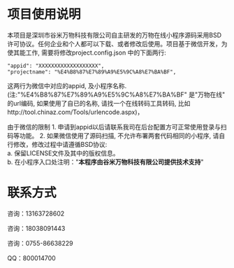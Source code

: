 # 项目使用说明
本项目是深圳市谷米万物科技有限公司自主研发的万物在线小程序源码采用BSD许可协议。任何企业和个人都可以下载、或者修改后使用。项目基于微信开发，为使其能工作, 需要将修改project.config.json 中的下面两行:
    
    "appid": "XXXXXXXXXXXXXXXXXXX",   
    "projectname": "%E4%B8%87%E7%89%A9%E5%9C%A8%E7%BA%BF",

这两行为微信中对应的appid, 及小程序名称.(注:"%E4%B8%87%E7%89%A9%E5%9C%A8%E7%BA%BF" 是"万物在线" 的url编码, 如果使用了自已的名称, 请找一个在线转码工具转码, 比如http://tool.chinaz.com/Tools/urlencode.aspx)，

由于微信的限制
    1. 申请到appid以后请联系我司在后台配置方可正常使用登录与扫码等功能。
    2. 如果微信使用了源码扫描, 不允许布署两套代码相同的小程序, 请自行修改，修改过程中请遵循BSD协议:  
        a. 保留LICENSE文件及其中的版权信息。    
        b. 在小程序入口处注明："**本程序由谷米万物科技有限公司提供技术支持**"


# 联系方式 #

咨询：13163728602

咨询：18038091443

咨询：0755-86638229

QQ：800014700
    


